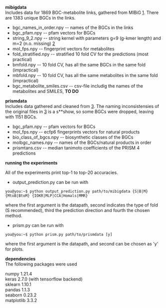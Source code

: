 **mibigdata**  
Includes data for 1869 BGC-metabolite links, gathered from MIBiG [1](https://mibig.secondarymetabolites.org/download). There are 1383 unique BGCs in the links.  


* bgc_names_in_order.npy -- names of the BGCs in the links  
* bgc_pfam.npy -- pfam vectors for BGCs 
* string_9_2.npy -- string kernel with parameters g=9 (g-kmer length) and m=2 (n.o. missing) [2](https://github.com/QData/FastSK)  
* mol_fps.npy -- fingerprint vectors for metabolites 
* fold_stratified.npy -- stratified 10 fold CV for the predictions (most practical)
* bmfold.npy -- 10 fold CV, has all the same BGCs in the same fold (impractical)
* mbfold.npy --  10 fold CV, has all the same metabolites in the same fold (impractical)
* bgc_metabolite_smiles.csv -- csv-file includig the names of the metabolites and SMILES, **TO DO**

**prismdata**  
Includes data gathered and cleaned from [3](https://zenodo.org/record/3985982#.YbjNSJFByV4). The naming inconsistensies of the original files in [3](https://zenodo.org/record/3985982#.YbjNSJFByV4) is a s**show, so some BGCs were dropped, leaving with 1151 BGCs.  

* bgc_pfam.npy -- pfam vectors for BGCs
* mol_fps.npy -- ecfp6 fingerprints vectors for natural products
* bio_class_of_bgcs.npy -- biosynthetic classes of the BGCs
* molbgc_names.npy -- names of the BGCs/natural products in order
* prismtans.csv -- median tanimoto coefficients of the PRISM 4 predictions  

**running the experiments**  

All of the experiments print top-1 to top-20 accuracies.  

* output_prediction.py can be run with 
```console
you@you:~$ python output_prediction.py path/to/mibigdata {S|B|M} {MtoB|BtoM} {IOKR|MLP|CCA|Homals|MMR} 
```

where the first argument is the datapath, second indicates the type of fold (S recommended), third the prediction direction and fourth the chosen method. 

* prism.py can be run with 
```console
you@you:~$ python prism.py path/to/prismdata [y]
```
where the first argument is the datapath, and second can be chosen as 'y' for plots.  

**dependencies**  
The following packages were used  

numpy 1.21.4  
keras 2.7.0 (with tensorflow backend)  
sklearn 1.10.1  
pandas 1.1.3  
seaborn 0.23.2  
matplotlib 3.3.2  



